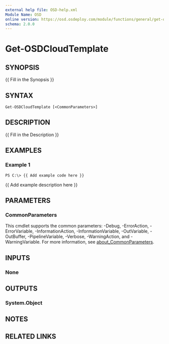 ```yaml
---
external help file: OSD-help.xml
Module Name: OSD
online version: https://osd.osdeploy.com/module/functions/general/get-osdclass
schema: 2.0.0
---
```


# Get-OSDCloudTemplate

## SYNOPSIS
{{ Fill in the Synopsis }}

## SYNTAX

```
Get-OSDCloudTemplate [<CommonParameters>]
```

## DESCRIPTION
{{ Fill in the Description }}

## EXAMPLES

### Example 1
```
PS C:\> {{ Add example code here }}
```

{{ Add example description here }}

## PARAMETERS

### CommonParameters
This cmdlet supports the common parameters: -Debug, -ErrorAction, -ErrorVariable, -InformationAction, -InformationVariable, -OutVariable, -OutBuffer, -PipelineVariable, -Verbose, -WarningAction, and -WarningVariable. For more information, see [about_CommonParameters](http://go.microsoft.com/fwlink/?LinkID=113216).

## INPUTS

### None
## OUTPUTS

### System.Object
## NOTES

## RELATED LINKS
